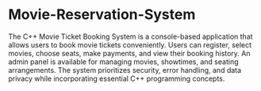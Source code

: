 # Movie-Reservation-System
The C++ Movie Ticket Booking System is a console-based application that allows users to book movie tickets conveniently. Users can register, select movies, choose seats, make payments, and view their booking history. An admin panel is available for managing movies, showtimes, and seating arrangements. 
The system prioritizes security, error handling, and data privacy while incorporating essential C++ programming concepts.
